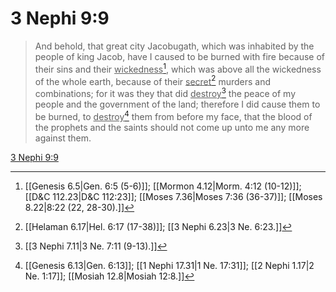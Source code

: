 # 3 Nephi 9:9

> And behold, that great city Jacobugath, which was inhabited by the people of king Jacob, have I caused to be burned with fire because of their sins and their <u>wickedness</u>[^a], which was above all the wickedness of the whole earth, because of their <u>secret</u>[^b] murders and combinations; for it was they that did <u>destroy</u>[^c] the peace of my people and the government of the land; therefore I did cause them to be burned, to <u>destroy</u>[^d] them from before my face, that the blood of the prophets and the saints should not come up unto me any more against them.

[3 Nephi 9:9](https://www.churchofjesuschrist.org/study/scriptures/bofm/3-ne/9?lang=eng&id=p9#p9)


[^a]: [[Genesis 6.5|Gen. 6:5 (5-6)]]; [[Mormon 4.12|Morm. 4:12 (10-12)]]; [[D&C 112.23|D&C 112:23]]; [[Moses 7.36|Moses 7:36 (36-37)]]; [[Moses 8.22|8:22 (22, 28-30).]]
[^b]: [[Helaman 6.17|Hel. 6:17 (17-38)]]; [[3 Nephi 6.23|3 Ne. 6:23.]]
[^c]: [[3 Nephi 7.11|3 Ne. 7:11 (9-13).]]
[^d]: [[Genesis 6.13|Gen. 6:13]]; [[1 Nephi 17.31|1 Ne. 17:31]]; [[2 Nephi 1.17|2 Ne. 1:17]]; [[Mosiah 12.8|Mosiah 12:8.]]

